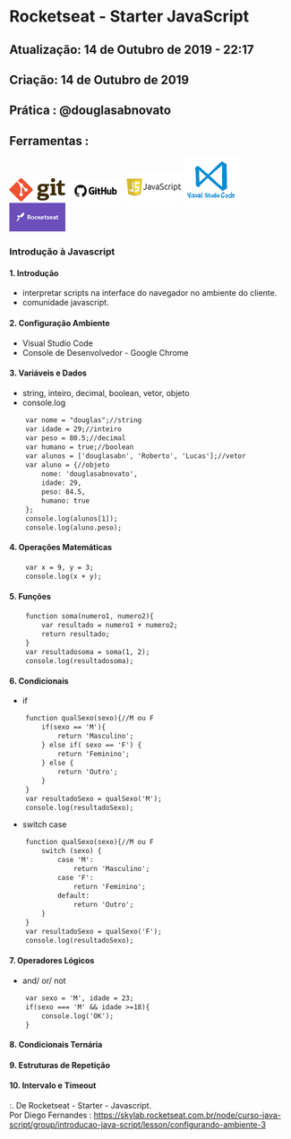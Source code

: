 # Rocketseat - Starter JavaScript 

## Atualização: 14 de Outubro de 2019 - 22:17
## Criação: 14 de Outubro de 2019
## Prática : @douglasabnovato

## Ferramentas : 

![Git](/images/logo-git.png)
![Github](/images/logo-github.png)
![Javascript](/images/logo-javascript.png)
![VSCode](/images/logo-VSCode.png)
![Rocketseat](/images/logo-rocketseat.png)

### Introdução à Javascript 

#### 1. Introdução 
- interpretar scripts na interface do navegador no ambiente do cliente.
- comunidade javascript.

#### 2. Configuração Ambiente 
- Visual Studio Code
- Console de Desenvolvedor - Google Chrome

#### 3. Variáveis e Dados
- string, inteiro, decimal, boolean, vetor, objeto
- console.log
````
    var nome = "douglas";//string
    var idade = 29;//inteiro
    var peso = 80.5;//decimal
    var humano = true;//boolean
    var alunos = ['douglasabn', 'Roberto', 'Lucas'];//vetor
    var aluno = {//objeto
        nome: 'douglasabnovato',
        idade: 29,
        peso: 84.5,
        humano: true
    };
    console.log(alunos[1]);
    console.log(aluno.peso);
````

#### 4. Operações Matemáticas

````
	var x = 9, y = 3;
    console.log(x + y);
````

#### 5. Funções
````
	function soma(numero1, numero2){
        var resultado = numero1 + numero2;
        return resultado;
    }
    var resultadosoma = soma(1, 2);
    console.log(resultadosoma);
````

#### 6. Condicionais
- if
````
	function qualSexo(sexo){//M ou F
	    if(sexo == 'M'){
	        return 'Masculino';
	    } else if( sexo == 'F') {
	        return 'Feminino'; 
	    } else {
	        return 'Outro';
	    }
	}
	var resultadoSexo = qualSexo('M');
	console.log(resultadoSexo);
````

- switch case
````
	function qualSexo(sexo){//M ou F
	    switch (sexo) {
	        case 'M':
	            return 'Masculino';
	        case 'F':
	            return 'Feminino';
	        default:
	            return 'Outro';
	    }
	}
	var resultadoSexo = qualSexo('F');
	console.log(resultadoSexo);
````

#### 7. Operadores Lógicos
- and/ or/ not
````         
	var sexo = 'M', idade = 23;
	if(sexo === 'M' && idade >=18){
	    console.log('OK');
	}
````

#### 8. Condicionais Ternária

#### 9. Estruturas de Repetição

#### 10. Intervalo e Timeout

:. De Rocketseat - Starter - Javascript.<br>
Por Diego Fernandes : https://skylab.rocketseat.com.br/node/curso-java-script/group/introducao-java-script/lesson/configurando-ambiente-3